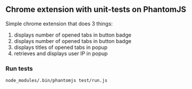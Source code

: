 ## Chrome extension with unit-tests on PhantomJS
Simple chrome extension that does 3 things:  
1. displays number of opened tabs in button badge
1. displays number of opened tabs in button badge
2. displays titles of opened tabs in popup
3. retrieves and displays user IP in popup

### Run tests
````
node_modules/.bin/phantomjs test/run.js
````
